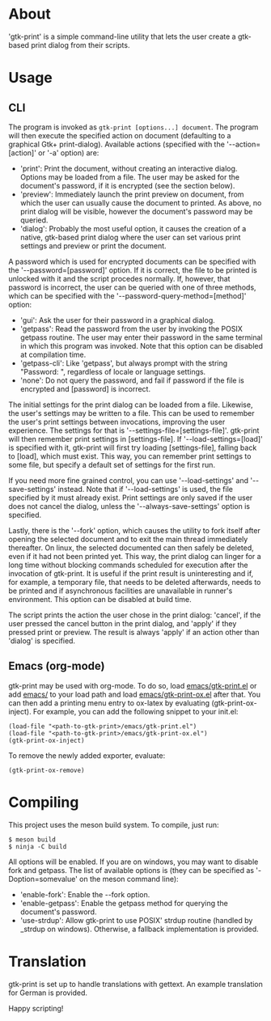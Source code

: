 # About
'gtk-print' is a simple command-line utility that lets the user create a gtk-based
print dialog from their scripts.

# Usage

## CLI
The program is invoked as `gtk-print [options...] document`. The program will
then execute the specified action on document (defaulting to a graphical Gtk+
print-dialog). Available actions (specified with the '\--action=[action]' or
'-a' option) are:

- 'print': Print the document, without creating an interactive dialog. Options
  may be loaded from a file. The user may be asked for the document's password,
  if it is encrypted (see the section below).
- 'preview': Immediately launch the print preview on document, from which the
  user can usually cause the document to printed. As above, no print dialog will
  be visible, however the document's password may be queried.
- 'dialog': Probably the most useful option, it causes the creation of a native,
  gtk-based print dialog where the user can set various print settings and
  preview or print the document.

A password which is used for encrypted documents can be specified with the
'\--password=[password]' option. If it is correct, the file to be printed is
unlocked with it and the script procedes normally. If, however, that password is
incorrect, the user can be queried with one of three methods, which can be
specified with the '\--password-query-method=[method]' option:

- 'gui': Ask the user for their password in a graphical dialog.
- 'getpass': Read the password from the user by invoking the POSIX getpass
  routine. The user may enter their password in the same terminal in which this
  program was invoked. Note that this option can be disabled at compilation
  time.
- 'getpass-cli': Like 'getpass', but always prompt with the string "Password: ",
  regardless of locale or language settings.
- 'none': Do not query the password, and fail if password if the file is
  encrypted and [password] is incorrect.
  
The initial settings for the print dialog can be loaded from a file. Likewise,
the user's settings may be written to a file. This can be used to remember the
user's print settings between invocations, improving the user experience. The
settings for that is '\--settings-file=[settings-file]'. gtk-print will then
remember print settings in [settings-file]. If '\--load-settings=[load]' is
specified with it, gtk-print will first try loading [settings-file], falling
back to [load], which must exist. This way, you can remember print settings to
some file, but specify a default set of settings for the first run.

If you need more fine grained control, you can use '\--load-settings' and
'\--save-settings' instead. Note that if '\--load-settings' is used, the file
specified by it must already exist. Print settings are only saved if the user
does not cancel the dialog, unless the '\--always-save-settings' option is
specified.

Lastly, there is the '\--fork' option, which causes the utility to fork itself
after opening the selected document and to exit the main thread immediately
thereafter. On linux, the selected documented can then safely be deleted, even
if it had not been printed yet. This way, the print dialog can linger for a long
time without blocking commands scheduled for execution after the invocation of
gtk-print. It is useful if the print result is uninteresting and if, for
example, a temporary file, that needs to be deleted afterwards, needs to be
printed and if asynchronous facilities are unavailable in runner's environment.
This option can be disabled at build time.

The script prints the action the user chose in the print dialog: 'cancel', if
the user pressed the cancel button in the print dialog, and 'apply' if they
pressed print or preview. The result is always 'apply' if an action other than
'dialog' is specified.

## Emacs (org-mode)
gtk-print may be used with org-mode. To do so, load
[emacs/gtk-print.el](emacs/gtk-print.el) or add [emacs/](emacs/) to your load
path and load [emacs/gtk-print-ox.el](emacs/gtk-print-ox.el) after that. You can
then add a printing menu entry to ox-latex by evaluating (gtk-print-ox-inject).
For example, you can add the following snippet to your init.el:
```elisp
(load-file "<path-to-gtk-print>/emacs/gtk-print.el")
(load-file "<path-to-gtk-print>/emacs/gtk-print-ox.el")
(gtk-print-ox-inject)
```
To remove the newly added exporter, evaluate:
```elisp
(gtk-print-ox-remove)
```

# Compiling
This project uses the meson build system. To compile, just run:
```console
$ meson build
$ ninja -C build
```
All options will be enabled. If you are on windows, you may want to disable fork
and getpass.
The list of available options is (they can be specified as '-Doption=somevalue'
on the meson command line):

- 'enable-fork': Enable the \--fork option.
- 'enable-getpass': Enable the getpass method for querying the document's
  password.
- 'use-strdup': Allow gtk-print to use POSIX' strdup routine (handled by _strdup
  on windows). Otherwise, a fallback implementation is provided.

# Translation
gtk-print is set up to handle translations with gettext. An example translation
for German is provided.

Happy scripting!
